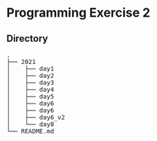 # Programming Exercise 2

## Directory

<pre>
.
├── 2021
│    ├── day1
│    ├── day2
│    ├── day3
│    ├── day4
│    ├── day5
│    ├── day6
│    ├── day6
│    ├── day6_v2
│    └── day8
└── README.md
</pre>
